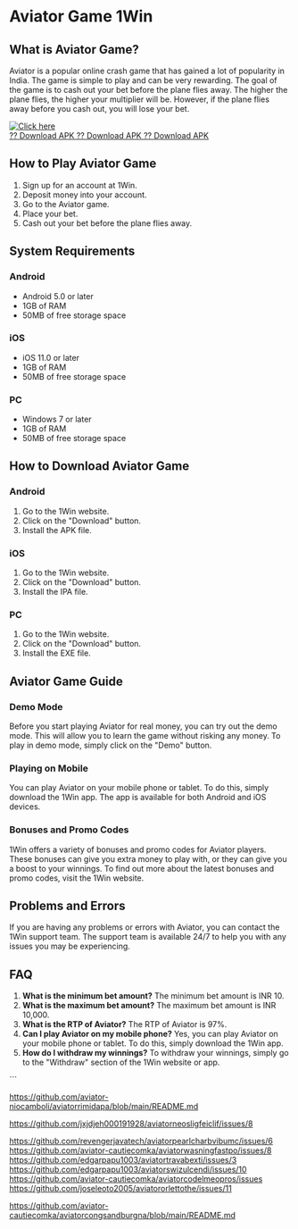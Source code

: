 # Aviator Game 1Win

## What is Aviator Game?

Aviator is a popular online crash game that has gained a lot of
popularity in India. The game is simple to play and can be very
rewarding. The goal of the game is to cash out your bet before the plane
flies away. The higher the plane flies, the higher your multiplier will
be. However, if the plane flies away before you cash out, you will lose
your bet.

[![Click
here](https://readscoops.com/wp-content/uploads/2023/03/Readscoop-aviator-1-1.jpg)](https://traff.sbs/deff)\
[?? Download APK ?? Download APK ?? Download
APK](https://traff.sbs/deff)

## How to Play Aviator Game

1.  Sign up for an account at 1Win.
2.  Deposit money into your account.
3.  Go to the Aviator game.
4.  Place your bet.
5.  Cash out your bet before the plane flies away.

## System Requirements

### Android

-   Android 5.0 or later
-   1GB of RAM
-   50MB of free storage space

### iOS

-   iOS 11.0 or later
-   1GB of RAM
-   50MB of free storage space

### PC

-   Windows 7 or later
-   1GB of RAM
-   50MB of free storage space

## How to Download Aviator Game

### Android

1.  Go to the 1Win website.
2.  Click on the "Download" button.
3.  Install the APK file.

### iOS

1.  Go to the 1Win website.
2.  Click on the "Download" button.
3.  Install the IPA file.

### PC

1.  Go to the 1Win website.
2.  Click on the "Download" button.
3.  Install the EXE file.

## Aviator Game Guide

### Demo Mode

Before you start playing Aviator for real money, you can try out the
demo mode. This will allow you to learn the game without risking any
money. To play in demo mode, simply click on the "Demo" button.

### Playing on Mobile

You can play Aviator on your mobile phone or tablet. To do this, simply
download the 1Win app. The app is available for both Android and iOS
devices.

### Bonuses and Promo Codes

1Win offers a variety of bonuses and promo codes for Aviator players.
These bonuses can give you extra money to play with, or they can give
you a boost to your winnings. To find out more about the latest bonuses
and promo codes, visit the 1Win website.

## Problems and Errors

If you are having any problems or errors with Aviator, you can contact
the 1Win support team. The support team is available 24/7 to help you
with any issues you may be experiencing.

## FAQ

1.  **What is the minimum bet amount?** The minimum bet amount is INR
    10.
2.  **What is the maximum bet amount?** The maximum bet amount is INR
    10,000.
3.  **What is the RTP of Aviator?** The RTP of Aviator is 97%.
4.  **Can I play Aviator on my mobile phone?** Yes, you can play Aviator
    on your mobile phone or tablet. To do this, simply download the 1Win
    app.
5.  **How do I withdraw my winnings?** To withdraw your winnings, simply
    go to the "Withdraw" section of the 1Win website or app.

\`\`\`


https://github.com/aviator-niocamboli/aviatorrimidapa/blob/main/README.md

https://github.com/jxjdjeh000191928/aviatorneosligfeiclif/issues/8


https://github.com/revengerjavatech/aviatorpearlcharbvibumc/issues/6
https://github.com/aviator-cautiecomka/aviatorwasningfastpo/issues/8
https://github.com/edgarpapu1003/aviatortravabexti/issues/3
https://github.com/edgarpapu1003/aviatorswizulcendi/issues/10
https://github.com/aviator-cautiecomka/aviatorcodelmeopros/issues
https://github.com/joseleoto2005/aviatororlettothe/issues/11


https://github.com/aviator-cautiecomka/aviatorcongsandburgna/blob/main/README.md
